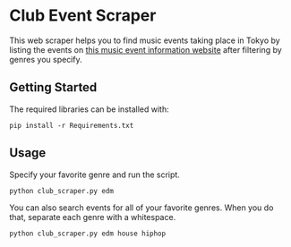 # Club Event Scraper
This web scraper helps you to find music events taking place in Tokyo by listing the events on [this music event information website](https://www.clubberia.com/ja/) after filtering by genres you specify.

## Getting Started
The required libraries can be installed with:  

```
pip install -r Requirements.txt
```

## Usage
Specify your favorite genre and run the script.

```shell
python club_scraper.py edm
```
You can also search events for all of your favorite genres. When you do that, separate each genre with a whitespace.
```shell
python club_scraper.py edm house hiphop
```
